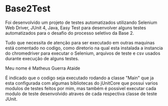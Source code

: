 # Base2Test

Foi desenvolvido um projeto de testes automatizados utilizando Selenium Web Driver, JUnit 4, Java, Easy Test para desenvolver alguns testes automatizados para o desafio do processo seletivo da Base 2.

Tudo que necessita de atenção para ser executado em outras maquinas está comentado no codigo, como diretorio na qual esta instalada a instancia do chromedriver para executar o Selenium, arquivos de teste e csv usados durante execução de alguns testes. 

Meu nome é Matheus Guerra Ataide

É indicado que o codigo seja executado rodando a classe "Main" que ja esta configurada com algumas bibliotecas do jUnitCore que possui varios modulos de testes feitos por mim, mas também é possivel executar cada modulo de teste desenvolvido atraves de cada respectiva classe de teste JUnit. 
